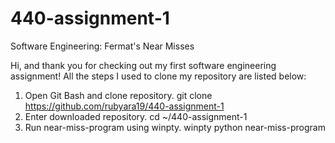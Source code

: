 # 440-assignment-1
Software Engineering: Fermat's Near Misses

Hi, and thank you for checking out my first software engineering assignment! All the steps I used to clone my repository are listed below:

1. Open Git Bash and clone repository.
git clone https://github.com/rubyara19/440-assignment-1
2. Enter downloaded repository.
cd ~/440-assignment-1
3. Run near-miss-program using winpty.
winpty python near-miss-program
